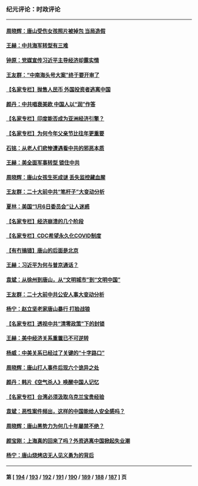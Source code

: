 ### 纪元评论：时政评论
---
#### [周晓辉：唐山受伤女孩照片被掉包 当局造假](../../pages/nsc1025/n13762381.md) 
#### [王赫：中共海军转型有三难](../../pages/nsc1025/n13762057.md) 
#### [钟原：党媒宣传习近平主导经济却露实情](../../pages/nsc1025/n13762108.md) 
#### [王友群：“中南海头号大案”终于要开审了](../../pages/nsc1025/n13761877.md) 
#### [【名家专栏】抛售人民币 外国投资者逃离中国](../../pages/nsc1025/n13761777.md) 
#### [颜丹：中共唱衰美欧 中国人以“润”作答](../../pages/nsc1025/n13761830.md) 
#### [【名家专栏】印度能否成为亚洲经济引擎？](../../pages/nsc1025/n13761754.md) 
#### [【名家专栏】为何今年父亲节比往年更重要](../../pages/nsc1025/n13761753.md) 
#### [石铭：从老人们悲惨遭遇看中共的邪恶本质](../../pages/nsc1025/n13761601.md) 
#### [王赫：美全面军事转型 锁住中共](../../pages/nsc1025/n13761307.md) 
#### [周晓辉：唐山女孩生死成谜 丢失监控藏血腥](../../pages/nsc1025/n13761555.md) 
#### [王友群：二十大前中共“笔杆子”大变动分析](../../pages/nsc1025/n13761334.md) 
#### [夏林：美国“1月6日委员会”让人迷惑](../../pages/nsc1025/n13761126.md) 
#### [【名家专栏】经济崩溃的几个阶段](../../pages/nsc1025/n13760780.md) 
#### [【名家专栏】CDC希望永久化COVID制度](../../pages/nsc1025/n13760951.md) 
#### [【有冇搞错】唐山的后面是北京](../../pages/nsc1025/n13760394.md) 
#### [王赫：习近平为何与普京通话？](../../pages/nsc1025/n13760751.md) 
#### [袁斌：从徐州到唐山，从“文明城市”到“文明中国”](../../pages/nsc1025/n13760774.md) 
#### [王友群：二十大前中共公安人事大变动分析](../../pages/nsc1025/n13760474.md) 
#### [杨宁：赵立坚老家唐山暴行 打脸战狼](../../pages/nsc1025/n13760305.md) 
#### [【名家专栏】透视中共“清零政策”下的封锁](../../pages/nsc1025/n13760161.md) 
#### [王赫：美中经济关系重置已不可逆转](../../pages/nsc1025/n13759915.md) 
#### [杨威：中美关系已经过了关键的“十字路口”](../../pages/nsc1025/n13759798.md) 
#### [周晓辉：唐山打人事件后现六个诡异之处](../../pages/nsc1025/n13759629.md) 
#### [颜丹：韩片《空气杀人》唤醒中国人记忆](../../pages/nsc1025/n13759596.md) 
#### [【名家专栏】台湾必须汲取乌克兰宝贵经验](../../pages/nsc1025/n13759403.md) 
#### [袁斌：恶性案件频出，这样的中国能给人安全感吗？](../../pages/nsc1025/n13759199.md) 
#### [周晓辉：唐山黑势力为何几十年屡禁不绝？](../../pages/nsc1025/n13758927.md) 
#### [颜宝刚：上海真的回来了吗？外资逃离中国掀起失业潮](../../pages/nsc1025/n13759177.md) 
#### [杨宁：唐山烧烤店无人见义勇为的背后](../../pages/nsc1025/n13758955.md) 

---
#### 第 [ [194](./194.md) / [193](./193.md) / [192](./192.md) / [191](./191.md) / [190](./190.md) / [189](./189.md) / [188](./188.md) / [187](./187.md) ] 页
